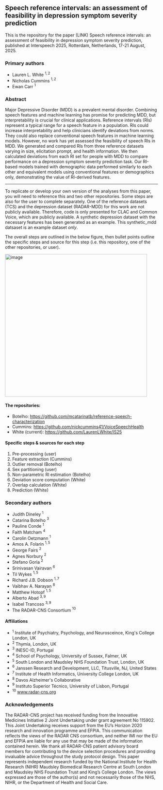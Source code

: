 ## Speech reference intervals: an assessment of feasibility in depression symptom severity prediction
This is the repository for the paper (LINK) Speech reference intervals: an assessment of feasibility in depression symptom severity prediction, published at Interspeech 2025, Rotterdam, Netherlands, 17-21 August, 2025.

### Primary authors
- Lauren L. White $^{1, 2}$
- Nicholas Cummins $^{1, 2}$
- Ewan Carr $^{1}$

### Abstract 
Major Depressive Disorder (MDD) is a prevalent mental disorder. Combining speech features and machine learning has promise for predicting MDD, but interpretability is crucial for clinical applications. Reference intervals (RIs) represent a typical range for a speech feature in a population. RIs could increase interpretability and help clinicians identify deviations from norms. They could also replace conventional speech features in machine learning models. However, no work has yet assessed the feasibility of speech RIs in MDD. We generated and compared RIs from three reference datasets varying in size, elicitation prompt, and health information. We then calculated deviations from each RI set for people with MDD to compare performance on a depression symptom severity prediction task. Our RI-based models trained with demographic data performed similarly to each other and equivalent models using conventional features or demographics only, demonstrating the value of RI-derived features.

------

To replicate or develop your own version of the analyses from this paper, you will need to reference this and two other repositories. Some steps are also for the user to complete separately. One of the reference datasets (TCS) and the depression dataset (RADAR-MDD) for this work are not publicly available. Therefore, code is only presented for CLAC and Common Voice, which are publicly available. A synthetic depression dataset with the necessary features has been generated as an example. This synthetic_mdd datsaset is an example dataset _only_. 

The overall steps are outlined in the below figure, then bullet points outline the specific steps and source for this step (i.e. this repository, one of the other repositories, or user).

<img width="468" alt="image" src="https://github.com/user-attachments/assets/4f480a97-dc4d-45cd-b85a-0b7e9a1d3910" />

#### The repositories:
- Botelho: https://github.com/mcatarinatb/reference-speech-characterization
- Cummins: https://github.com/nickcummins41/VoiceSpeechHealth
- White (current): https://github.com/LaurenLWhite/IS25

#### Specific steps & sources for each step
1. Pre-processing (user)
2. Feature extraction (Cummins)
3. Outlier removal (Botelho)
4. Sex partitioning (user)
5. Non-parametric RI estimation (Botelho)
6. Deviation score computation (White)
7. Overlap calculation (White)
8. Prediction (White)


### Secondary authors
- Judith Dineley $^{1}$
- Catarina Botelho $^{3}$
- Pauline Conde $^{1}$
- Faith Matcham $^{4}$
- Carolin Oetzmann $^{1}$
- Amos A. Folarin $^{1, 5}$
- George Fairs $^{2}$
- Agnes Norbury $^{2}$
- Stefano Goria $^{2}$
- Srinivasan Vairavan $^{6}$
- Til Wykes $^{1, 5}$
- Richard J.B. Dobson $^{1, 7}$
- Vaibhav A. Narayan $^{8}$
- Matthew Hotopf $^{1, 5}$
- Alberto Abad $^{3, 9}$
- Isabel Trancoso $^{3, 9}$
- The RADAR-CNS Consortium $^{10}$

#### Affiliations
- $^{1}$ Institute of Psychiatry, Psychology, and Neurosceince, King's College London, UK
- $^{2}$ Thymia, London, UK
- $^{3}$ INESC-ID, Portugal
- $^{4}$ School of Psychology, University of Sussex, Falmer, UK
- $^{5}$ South London and Maudsley NHS Foundation Trust, London, UK
- $^{6}$ Janssen Research and Development, LLC, Titusville, NJ, United States
- $^{7}$ Institute of Health Informatics, University College London, UK
- $^{8}$ Davos Alzheimer's Collaborative
- $^{9}$ Instituto Superior Técnico, University of Lisbon, Portugal
- $^{10}$ www.radar-cns.org



### Acknowledgements
The RADAR-CNS project has received funding from the Innovative Medicines Initiative 2 Joint Undertaking under grant agreement No 115902. This Joint Undertaking receives support from the EU’s Horizon 2020 research and innovation programme and EFPIA. This communication reflects the views of the RADAR CNS consortium, and neither IMI nor the EU and EFPIA are liable for any use that may be made of the information contained herein. We thank all RADAR-CNS patient advisory board members for contributing to the device selection procedures and providing invaluable advice throughout the study protocol design. This paper represents independent research funded by the National Institute for Health Research (NIHR) Maudsley Biomedical Research Centre at South London and Maudsley NHS Foundation Trust and King’s College London. The views expressed are those of the author(s) and not necessarily those of the NHS, NIHR, or the Department of Health and Social Care.
